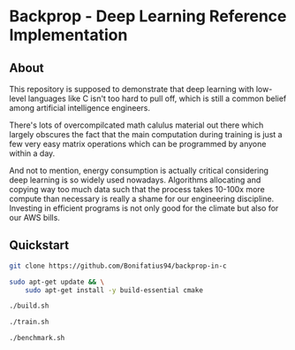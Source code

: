 
# Backprop - Deep Learning Reference Implementation

## About
This repository is supposed to demonstrate that deep learning with low-level
languages like C isn't too hard to pull off, which is still a common belief
among artificial intelligence engineers.

There's lots of overcompilcated math calulus material out there which largely
obscures the fact that the main computation during training is just a few
very easy matrix operations which can be programmed by anyone within a day.

And not to mention, energy consumption is actually critical considering
deep learning is so widely used nowadays.
Algorithms allocating and copying way too much data
such that the process takes 10-100x more compute than necessary is really
a shame for our engineering discipline. Investing in efficient programs
is not only good for the climate but also for our AWS bills.

## Quickstart

```sh
git clone https://github.com/Bonifatius94/backprop-in-c
```

```sh
sudo apt-get update && \
    sudo apt-get install -y build-essential cmake
```

```sh
./build.sh
```

```sh
./train.sh
```

```sh
./benchmark.sh
```

